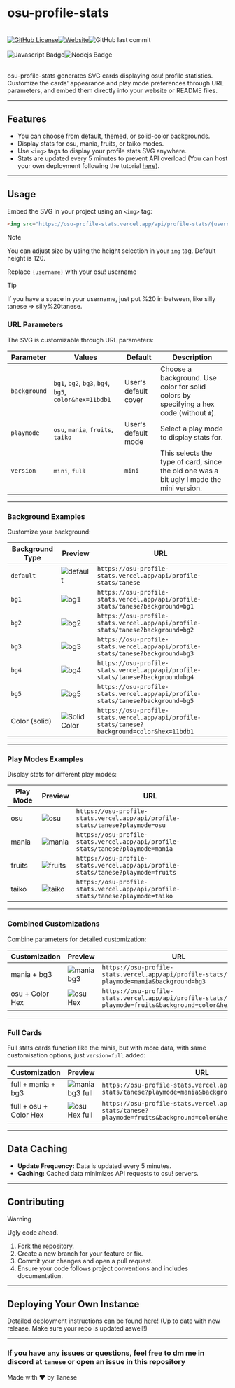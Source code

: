 # osu-profile-stats
<br>
<div style="display: flex;">
    <a href="https://github.com/Luis-Tanese/osu-profile-stats/blob/main/LICENSE"><img alt="GitHub License" src="https://img.shields.io/github/license/Luis-Tanese/osu-profile-stats"></a>
    <a href="https://osu-profile-stats.vercel.app"><img alt="Website" src="https://img.shields.io/website?url=https%3A%2F%2Fosu-profile-stats.vercel.app"></a>
    <img alt="GitHub last commit" src="https://img.shields.io/github/last-commit/Luis-Tanese/osu-profile-stats">
</div>
<br>
<div style="display: flex;">
    <img alt="Javascript Badge" src="https://img.shields.io/badge/-Javascript-F0DB4F?style=for-the-badge&labelColor=black&logo=javascript&logoColor=F0DB4F">
    <img alt="Nodejs Badge" src="https://img.shields.io/badge/-Nodejs-3C873A?style=for-the-badge&labelColor=black&logo=node.js&logoColor=3C873A">
</div>
<br>

osu-profile-stats generates SVG cards displaying osu! profile statistics. Customize the cards' appearance and play mode preferences through URL parameters, and embed them directly into your website or README files.

---

## Features
- You can choose from default, themed, or solid-color backgrounds.
- Display stats for osu, mania, fruits, or taiko modes.
- Use `<img>` tags to display your profile stats SVG anywhere.
- Stats are updated every 5 minutes to prevent API overload (You can host your own deployment following the tutorial [here](#deploying-your-own-instance)).

---

## Usage
Embed the SVG in your project using an `<img>` tag:

```html
<img src="https://osu-profile-stats.vercel.app/api/profile-stats/{username}" height="150" alt="osu stats">
```
> [!NOTE]
> You can adjust size by using the height selection in your `img` tag. Default height is 120.

Replace `{username}` with your osu! username
> [!TIP]
> If you have a space in your username, just put %20 in between, like silly tanese => silly%20tanese.

### URL Parameters
The SVG is customizable through URL parameters:

| Parameter     | Values                               | Default    | Description                                   |
|---------------|--------------------------------------|------------|-----------------------------------------------|
| `background` | `bg1`, `bg2`, `bg3`, `bg4`, `bg5`, `color&hex=11bdb1` | User's default cover | Choose a background. Use color for solid colors by specifying a hex code (without `#`). |
| `playmode` | `osu`, `mania`, `fruits`, `taiko` | User's default mode | Select a play mode to display stats for. |
| `version` | `mini`, `full` | `mini` | This selects the type of card, since the old one was a bit ugly I made the mini version. |


---

### Background Examples
Customize your background:

| Background Type | Preview                                                              | URL                                                                                      |
|-----------------|----------------------------------------------------------------------|------------------------------------------------------------------------------------------|
| `default` | <img src="https://osu-profile-stats.vercel.app/api/profile-stats/tanese" alt="default" > | `https://osu-profile-stats.vercel.app/api/profile-stats/tanese` |
| `bg1` | <img src="https://osu-profile-stats.vercel.app/api/profile-stats/tanese?background=bg1" alt="bg1" > | `https://osu-profile-stats.vercel.app/api/profile-stats/tanese?background=bg1` |
| `bg2` | <img src="https://osu-profile-stats.vercel.app/api/profile-stats/tanese?background=bg2" alt="bg2" > | `https://osu-profile-stats.vercel.app/api/profile-stats/tanese?background=bg2` |
| `bg3` | <img src="https://osu-profile-stats.vercel.app/api/profile-stats/tanese?background=bg3" alt="bg3" > | `https://osu-profile-stats.vercel.app/api/profile-stats/tanese?background=bg3` |
| `bg4` | <img src="https://osu-profile-stats.vercel.app/api/profile-stats/tanese?background=bg4" alt="bg4" > | `https://osu-profile-stats.vercel.app/api/profile-stats/tanese?background=bg4` |
| `bg5` | <img src="https://osu-profile-stats.vercel.app/api/profile-stats/tanese?background=bg5" alt="bg5" > | `https://osu-profile-stats.vercel.app/api/profile-stats/tanese?background=bg5` |
| Color (solid) | <img src="https://osu-profile-stats.vercel.app/api/profile-stats/tanese?background=color&hex=11bdb1" alt="Solid Color" > | `https://osu-profile-stats.vercel.app/api/profile-stats/tanese?background=color&hex=11bdb1` |

---

### Play Modes Examples
Display stats for different play modes:

| Play Mode | Preview                                                              | URL                                                                                       |
|-----------|----------------------------------------------------------------------|-------------------------------------------------------------------------------------------|
| osu       | <img src="https://osu-profile-stats.vercel.app/api/profile-stats/tanese?playmode=osu" alt="osu" > | `https://osu-profile-stats.vercel.app/api/profile-stats/tanese?playmode=osu`             |
| mania     | <img src="https://osu-profile-stats.vercel.app/api/profile-stats/tanese?playmode=mania" alt="mania" > | `https://osu-profile-stats.vercel.app/api/profile-stats/tanese?playmode=mania`           |
| fruits    | <img src="https://osu-profile-stats.vercel.app/api/profile-stats/tanese?playmode=fruits" alt="fruits" > | `https://osu-profile-stats.vercel.app/api/profile-stats/tanese?playmode=fruits`         |
| taiko     | <img src="https://osu-profile-stats.vercel.app/api/profile-stats/tanese?playmode=taiko" alt="taiko" > | `https://osu-profile-stats.vercel.app/api/profile-stats/tanese?playmode=taiko`           |

---

### Combined Customizations
Combine parameters for detailed customization:

| Customization       | Preview                                                              | URL                                                                                              |
|---------------------|----------------------------------------------------------------------|--------------------------------------------------------------------------------------------------|
| mania + bg3 | <img src="https://osu-profile-stats.vercel.app/api/profile-stats/tanese?playmode=mania&background=bg3" alt="mania bg3" > | `https://osu-profile-stats.vercel.app/api/profile-stats/tanese?playmode=mania&background=bg3` |
| osu + Color Hex | <img src="https://osu-profile-stats.vercel.app/api/profile-stats/tanese?playmode=osu&background=color&hex=11bdb1" alt="osu Hex" > | `https://osu-profile-stats.vercel.app/api/profile-stats/tanese?playmode=fruits&background=color&hex=11bdb1` |

---

### Full Cards
Full stats cards function like the minis, but with more data, with same customisation options, just `version=full` added:

| Customization       | Preview                                                              | URL                                                                                              |
|---------------------|----------------------------------------------------------------------|--------------------------------------------------------------------------------------------------|
| full + mania + bg3 | <img src="https://osu-profile-stats.vercel.app/api/profile-stats/tanese?playmode=mania&background=bg3&version=full" alt="mania bg3 full"> | `https://osu-profile-stats.vercel.app/api/profile-stats/tanese?playmode=mania&background=bg3&version=full` |
| full + osu + Color Hex | <img src="https://osu-profile-stats.vercel.app/api/profile-stats/tanese?playmode=osu&background=color&hex=11bdb1&version=full" alt="osu Hex full"> | `https://osu-profile-stats.vercel.app/api/profile-stats/tanese?playmode=fruits&background=color&hex=11bdb1&version=full` |

---

## Data Caching
- **Update Frequency:** Data is updated every 5 minutes.
- **Caching:** Cached data minimizes API requests to osu! servers.

---

## Contributing
> [!WARNING]
> Ugly code ahead.
1. Fork the repository.
2. Create a new branch for your feature or fix.
3. Commit your changes and open a pull request.
4. Ensure your code follows project conventions and includes documentation.

---

## Deploying Your Own Instance
Detailed deployment instructions can be found [here!](https://github.com/Luis-Tanese/osu-profile-stats/blob/main/DEPLOYMENT.md) (Up to date with new release. Make sure your repo is updated aswell!)

---

### If you have any issues or questions, feel free to dm me in discord at `tanese` or open an issue in this repository

Made with ♥ by Tanese
